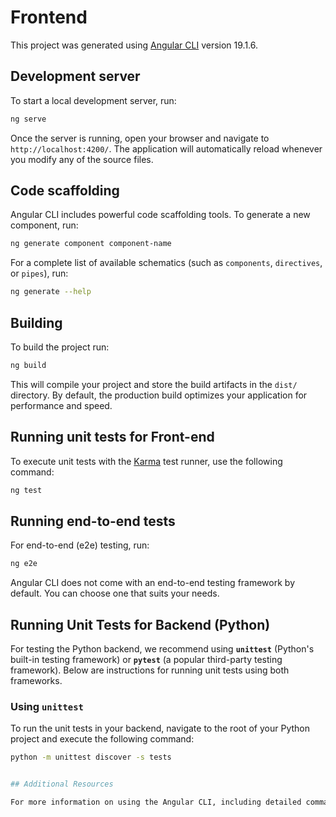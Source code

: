 # Frontend

This project was generated using [Angular CLI](https://github.com/angular/angular-cli) version 19.1.6.

## Development server

To start a local development server, run:

```bash
ng serve
```

Once the server is running, open your browser and navigate to `http://localhost:4200/`. The application will automatically reload whenever you modify any of the source files.

## Code scaffolding

Angular CLI includes powerful code scaffolding tools. To generate a new component, run:

```bash
ng generate component component-name
```

For a complete list of available schematics (such as `components`, `directives`, or `pipes`), run:

```bash
ng generate --help
```

## Building

To build the project run:

```bash
ng build
```

This will compile your project and store the build artifacts in the `dist/` directory. By default, the production build optimizes your application for performance and speed.

## Running unit tests for Front-end

To execute unit tests with the [Karma](https://karma-runner.github.io) test runner, use the following command:

```bash
ng test
```

## Running end-to-end tests

For end-to-end (e2e) testing, run:

```bash
ng e2e
```

Angular CLI does not come with an end-to-end testing framework by default. You can choose one that suits your needs.

## Running Unit Tests for Backend (Python)

For testing the Python backend, we recommend using **`unittest`** (Python's built-in testing framework) or **`pytest`** (a popular third-party testing framework). Below are instructions for running unit tests using both frameworks.

### Using `unittest`

To run the unit tests in your backend, navigate to the root of your Python project and execute the following command:

```bash
python -m unittest discover -s tests


## Additional Resources

For more information on using the Angular CLI, including detailed command references, visit the [Angular CLI Overview and Command Reference](https://angular.dev/tools/cli) page.
